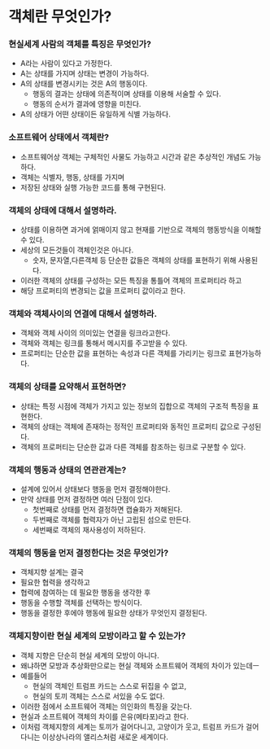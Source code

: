 # 객체란 무엇인가?

### 현실세계 사람의 객체를 특징은 무엇인가?

- A라는 사람이 있다고 가정한다.
- A는 상태를 가지며 상태는 변경이 가능하다.
- A의 상태를 변경시키는 것은 A의 행동이다.
    - 행동의 결과는 상태에 의존적이며 상태를 이용해 서술할 수 있다.
    - 행동의 순서가 결과에 영향을 미친다.
- A의 상태가 어떤 상태이든 유일하게 식별 가능하다.

### 소프트웨어 상태에서 객체란?

- 소프트웨어상 객체는 구체적인 사물도 가능하고 시간과 같은 추상적인 개념도 가능하다.
- 객체는 식별자, 행동, 상태를 가지며
- 저장된 상태와 실행 가능한 코드를 통해 구현된다.

### 객체의 상태에 대해서 설명하라.

- 상태를 이용하면 과거에 얽매이지 않고 현재를 기반으로 객체의 행동방식을 이해할 수 있다.
- 세상의 모든것들이 객체인것은 아니다.
    - 숫자, 문자열,다른객체 등 단순한 값들은 객체의 상태를 표현하기 위해 사용된다.
- 이러한 객체의 상태를 구성하는 모든 특징을 통틀어 객체의 프로퍼티라 하고
- 해당 프로퍼티의 변경되는 값을 프로퍼티 값이라고 한다.

### 객체와 객체사이의 연결에 대해서 설명하라.

- 객체와 객체 사이의 의미있는 연결을 링크라고한다.
- 객체와 객체는 링크를 통해서 메시지를 주고받을 수 있다.
- 프로퍼티는 단순한 값을 표현하는 속성과 다른 객체를 가리키는 링크로 표현가능하다.

### 객체의 상태를 요약해서 표현하면?

- 상태는 특정 시점에 객체가 가지고 있는 정보의 집합으로 객체의 구조적 특징을 표현한다.
- 객체의 상태는 객체에 존재하는 정적인 프로퍼티와 동적인 프로퍼티 값으로 구성된다.
- 객체의 프로퍼티는 단순한 값과 다른 객체를 참조하는 링크로 구분할 수 있다.

### 객체의 행동과 상태의 연관관계는?

- 설계에 있어서 상태보다 행동을 먼저 결정해야한다.
- 만약 상태를 먼저 결정하면 여러 단점이 있다.
    - 첫번째로 상태를 먼저 결정하면 캡슐화가 저해된다.
    - 두번째로 객체를 협력자가 아닌 고립된 섬으로 만든다.
    - 세번째로 객체의 재사용성이 저하된다.

### 객체의 행동을 먼저 결정한다는 것은 무엇인가?

- 객체지향 설계는 결국
- 필요한 협력을 생각하고
- 협력에 참여하는 데 필요한 행동을 생각한 후
- 행동을 수행할 객체를 선택하는 방식이다.
- 행동을 결정한 후에야 행동에 필요한 상태가 무엇인지 결정된다.

### 객체지향이란 현실 세계의 모방이라고 할 수 있는가?

- 객체 지향은 단순히 현실 세계의 모방이 아니다.
- 왜냐하면 모방과 추상화만으로는 현실 객체와 소프트웨어 객체의 차이가 있는데ㅡ
- 예를들어
    - 현실의 객체인 트럼프 카드는 스스로 뒤집을 수 없고,
    - 현실의 토끼 객체는 스스로 서있을 수도 없다.
- 이러한 점에서 소프트웨어 객체는 의인화의 특징을 갖는다.
- 현실과 소프트웨어 객체의 차이를 은유(메타포)라고 한다.
- 이처럼 객체지향의 세계는  토끼가 걸어다니고, 고양이가 웃고, 트럼프 카드가 걸어다니는 이상상나라의 앨리스처럼 새로운 세계이다.
